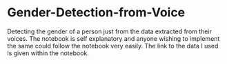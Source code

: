 # Gender-Detection-from-Voice
Detecting the gender of a person just from the data extracted from their voices.
The notebook is self explanatory and anyone wishing to implement the same could follow the notebook very easily.
The link to the data I used is given within the notebook.
